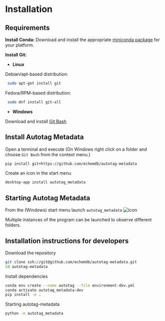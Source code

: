 Installation
============

## Requirements

**Install Conda:**
Download and install the appropriate [miniconda package](https://docs.conda.io/en/latest/miniconda.html) for your platform.

**Install Git:**

* **Linux**

Debian/apt-based distribution:

```sh
 sudo apt-get install git
```

Fedora/RPM-based distribution:

```sh
 sudo dnf install git-all
```

* **Windows**

Download and install [Git Bash](https://gitforwindows.org/)

## Install Autotag Metadata

Open a terminal and execute (On Windows right click on a folder and choose `Git Bash` from the context menu.)

```sh
pip install git+https://github.com/echemdb/autotag-metadata
```

Create an icon in the start menu

```sh
desktop-app install autotag_metadata
```

## Starting Autotag Metadata

From the (Windows) start menu launch `autotag_metadata`
![icon](../autotag_metadata/autotag_metadata.ico)

Multiple instances of the program can be launched to observe different folders.

## Installation instructions for developers

Download the repository

```sh
git clone ssh://git@github.com/echemdb/autotag-metadata.git
cd autotag-metadata
```

Install dependencies

```sh
conda env create --name autotag --file environment-dev.yml
conda activate autotag_metadata-dev
pip install -e .
```

Starting autotag-metadata

```sh
python -m autotag_metadata
```
